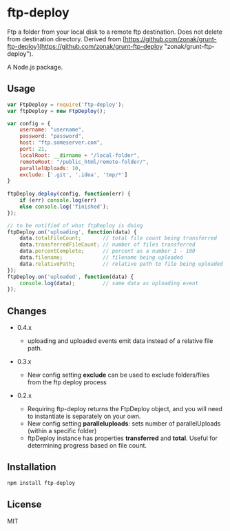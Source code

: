 # ftp-deploy

Ftp a folder from your local disk to a remote ftp destination. Does not delete from destination directory. Derived from [https://github.com/zonak/grunt-ftp-deploy](https://github.com/zonak/grunt-ftp-deploy "zonak/grunt-ftp-deploy").

A Node.js package.


## Usage

```js
var FtpDeploy = require('ftp-deploy');
var ftpDeploy = new FtpDeploy();

var config = {
	username: "username",
	password: "password",
	host: "ftp.someserver.com",
	port: 21,
	localRoot: __dirname + "/local-folder",
	remoteRoot: "/public_html/remote-folder/",
	parallelUploads: 10,
	exclude: ['.git', '.idea', 'tmp/*']
}
	
ftpDeploy.deploy(config, function(err) {
	if (err) console.log(err)
	else console.log('finished');
});

// to be notified of what ftpDeploy is doing
ftpDeploy.on('uploading', function(data) {
    data.totalFileCount;       // total file count being transferred
    data.transferredFileCount; // number of files transferred
    data.percentComplete;      // percent as a number 1 - 100
    data.filename;             // filename being uploaded
    data.relativePath;         // relative path to file being uploaded from local root location
});
ftpDeploy.on('uploaded', function(data) {
	console.log(data);         // same data as uploading event
});
```


## Changes

- 0.4.x
    - uploading and uploaded events emit data instead of a relative file path.

- 0.3.x
	- New config setting **exclude** can be used to exclude folders/files from the ftp deploy process

- 0.2.x
    - Requiring ftp-deploy returns the FtpDeploy object, and you will need to instantiate is separately on your own.
    - New config setting **paralleluploads**: sets number of  parallelUploads (within a specific folder)
    - ftpDeploy instance has properties **transferred** and **total**. Useful for determining progress based on file count.


## Installation

```js
npm install ftp-deploy
```


## License 

MIT
